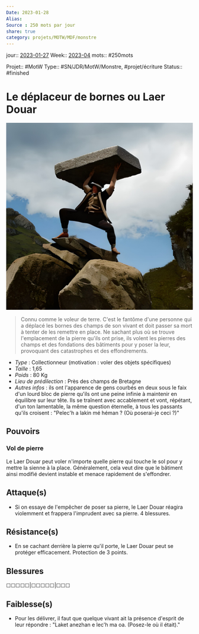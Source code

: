 ```yaml
---
Date: 2023-01-28
Alias:
Source : 250 mots par jour
share: true
category: projets/MOTW/MDF/monstre
---
```

jour::  [2023-01-27](2023-01-27.md)
Week:: [2023-04](../../../../week/2023-04.md)
mots:: 
#250mots 

Projet:: #MotW 
Type:: #SN/JDR/MotW/Monstre, #projet/écriture
Status:: #finished 

# Le déplaceur de bornes ou Laer Douar

![3d9af004-ec69-4769-8f86-faf8825ebb42.jpg](../../../../notes/3d9af004-ec69-4769-8f86-faf8825ebb42.jpg)

> Connu comme le voleur de terre. C'est le fantôme d'une personne qui a déplacé les bornes des champs de son vivant et doit passer sa mort à tenter de les remettre en place.
> Ne sachant plus où se trouve l'emplacement de la pierre qu'ils ont prise, ils volent les pierres des champs et des fondations des bâtiments pour y poser la leur, provoquant des catastrophes et des effondrements.

-  *Type* : Collectionneur (motivation : voler des objets spécifiques)
-  *Taille* : 1,65
-  *Poids* : 80 Kg
-  *Lieu de prédilection* : Près des champs de Bretagne
-  *Autres infos* : ils ont l'apparence de gens courbés en deux sous le faix d'un lourd bloc de pierre qu'ils ont une peine infinie à maintenir en équilibre sur leur tête. Ils se traînent avec accablement et vont, répétant, d'un ton lamentable, la même question éternelle, à tous les passants qu'ils croisent : "Pelec'h a lakin mé héman ? (Où poserai-je ceci ?)"
  
## Pouvoirs

### Vol de pierre
Le Laer Douar peut voler n'importe quelle pierre qui touche le sol pour y mettre la sienne à la place. Généralement, cela veut dire que le bâtiment ainsi modifié devient instable et menace rapidement de s'effondrer.

## Attaque(s)

- Si on essaye de l'empêcher de poser sa pierre, le Laer Douar réagira violemment et frappera l'imprudent avec sa pierre. 4 blessures.

## Résistance(s)

- En se cachant derrière la pierre qu'il porte, le Laer Douar peut se protéger efficacement. Protection de 3 points.

## Blessures

☐☐☐☐☐|☐☐☐☐☐|☐☐☐

## Faiblesse(s)

- Pour les délivrer, il faut que quelque vivant ait la présence d'esprit de leur répondre : "Laket anezhan e lec'h ma oa. (Posez-le où il était)."



